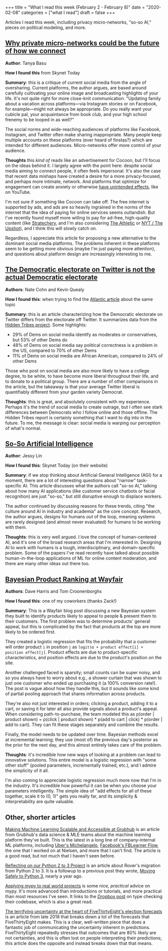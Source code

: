 +++
title = "What I read this week (February 2 - February 8)"
date = "2020-02-08"
categories = ["what I read"]
draft = false
+++

Articles I read this week, including privacy micro-networks, "so-so AI," pieces on political modeling, and more. <!--more-->

## [Why private micro-networks could be the future of how we connect](https://www.technologyreview.com/s/615094/why-private-micro-networks-could-be-the-future-of-how-we-connect/)
**Author**: Tanya Basu

**How I found this** from Skynet Today

**Summary**: this is a critique of current social media from the angle of oversharing. Current platforms, the author argues, are based around carefully cultivating your online image and broadcasting highlights of your life. It's not quite right for more close-knit communication. "Updating family about a vacation across platforms—via Instagram stories or on Facebook, for example—might not always be appropriate. Do you really want your cubicle pal, your acquaintance from book club, and your high school frenemy to be looped in as well?"

The social norms and wide-reaching audiences of platforms like Facebook, Instagram, and Twitter often make sharing inappropriate. Many people keep multiple accounts on these platforms (ever heard of finstas?) which are intended for different audiences. Micro-networks offer more control of your audience.

**Thoughts** this *kind of* reads like an advertisement for Cocoon, but I'll focus on the ideas behind it. I largely agree with the point here: despite social media aiming to connect people, it often feels impersonal. It's also the case that recent data mishaps have created a desire for a more privacy-focused, and perhaps more intimate, network. And platforms that optimize for engagement can create anxiety or otherwise [have unintended effects](https://dl.acm.org/doi/abs/10.1145/3351095.3372879), like on YouTube.

I'm not sure if something like Cocoon can take off. The free internet is supported by ads, and ads are so heavily ingrained in the norms of the internet that the idea of paying for online services seems outlandish. But I've recently found myself more willing to pay for ad-free, high-quality content (like [Stratechery](https://stratechery.com/), and I'm also considering [The Athletic](https://theathletic.com/) or [NYT / The Upshot](https://www.nytimes.com/section/upshot)), and I think this will slowly catch on.

Regardless, I appreciate this article for proposing a new alternative to the dominant social media platforms. The problems inherent in these platforms seem to be getting more obvious (maybe I'm just paying more attention), and questions about platform design are increasingly interesting to me.

## [The Democratic electorate on Twitter is not the actual Democratic electorate](https://www.nytimes.com/interactive/2019/04/08/upshot/democratic-electorate-twitter-real-life.html)
**Authors**: Nate Cohn and Kevin Quealy

**How I found this**: when trying to find the [Atlantic article](https://www.theatlantic.com/international/archive/2020/01/jeremy-corbyn-labour-twitter-primary/604690/) about the same topic

**Summary**: this is an article characterizing how the Democratic electorate on Twitter differs from the electorate off Twitter. It summarizes data from the [Hidden Tribes project](https://hiddentribes.us/). Some highlights:

 * 29% of Dems on social media identify as moderates or conservatives, but 53% of other Dems do
 * 48% of Dems on social media say political correctness is a problem in the US, compared to 70% of other Dems
 * 11% of Dems on social media are African American, compared to 24% of other Dems

Those who post on social media are also more likely to have a college degree, to be white, to have become more liberal throughout their life, and to donate to a political group. There are a number of other comparisons in the article, but the takeaway is that your average Twitter liberal is quantifiably different from your garden variety Democrat.

**Thoughts**: this is great, and absolutely consistent with my experience. Perhaps it's the trend of social media to create outrage, but I often see stark differences between Democrats who I follow online and those offline. The Hidden Tribes report is certainly something that I want to dig into in the future. To me, the message is clear: social media is warping our perception of what's normal.

## [So-So Artificial Intelligence](https://www.skynettoday.com/editorials/so-so-ai)
**Author**: Jessy Lin

**How I found this**: Skynet Today (on their website)

**Summary**: if we stop thinking about Artificial General Intelligence (AGI) for a moment, there are a lot of interesting questions about "narrow" task-specific AI. This article discusses what the authors call "so-so AI," talking about how many AI applications (like customer service chatbots or facial recognition) are just "so-so," but still disruptive enough to displace workers.

The author continued by discussing reasons for these trends, citing "the culture around AI in industry and academia" as the core concept. Research, the author argues, designs for humans *out* of the loop, meaning systems are rarely designed (and almost never evaluated) for humans to be working with them. 

**Thoughts**: this is very well argued. I love the concept of human-centered AI, and it's one of the broad research areas that I'm interested in. Designing AI to work with humans is a tough, interdisciplinary, and domain-specific problem. Some of the papers I've read recently have talked about possible human-in-the-loop applications of ML for online content moderation, and there are many other ideas out there too.

## [Bayesian Product Ranking at Wayfair](https://tech.wayfair.com/data-science/2020/01/bayesian-product-ranking-at-wayfair)
**Authors**: Dave Harris and Tom Croonenborghs

**How I found this**: one of my coworkers (thanks Zack!)

**Summary**: This is a Wayfair blog post discussing a new Bayesian system they built to identify products likely to appeal to people & present them to their customers. The first problem was to determine products' general appeal, but this is complicated by the fact that products at the top are more likely to be ordered first.

They created a logistic regression that fits the probability that a customer will order product `i` in position `j` as `logit(α + product effect[i] + position effect[j]`. Product effects are due to product-specific characteristics, and position effects are due to the product's position on the site.

Another challenged faced is sparsity; small counts can be super noisy, and so you always have to worry about e.g., a shower curtain that was shown to just one customer who ended up purchasing it (a 100% conversion rate!). The post is vague about how they handle this, but it sounds like some kind of partial pooling approach that shares information across products. 

They're also not just interested in orders; clicking a product, adding it to a cart, or saving it for later all also provide signals about a product's appeal. When considering path-to-purchase, the team modeled this as p(order | product shown) = p(click | product shown) * p(add to cart | click) * p(order | add to cart). They can fit these stages separately and combine the results.

Finally, the model needs to be updated over time. Bayesian methods excel at incremental learning; they use (most of) the previous day's posterior as the prior for the next day, and this almost entirely takes care of the problem.

**Thoughts**: it's incredible how new ways of looking at a problem can lead to innovative solutions. This entire model is a logistic regression with "some other stuff" (pooled parameters, incrementally trained, etc.), and I admire the simplicity of it all. 

I'm also coming to appreciate logistic regression much more now that I'm in the industry. It's incredible how powerful it can be when you choose your parameters intelligently. The simple idea of "add effects for all of these together, scale it to (0, 1)" gets you really far, and its simplicity & interpretability are quite valuable.


## Other, shorter articles
[Making Machine Learning Scalable and Accessible at Grubhub](https://bytes.grubhub.com/just-what-i-needed-making-machine-learning-scalable-and-accessible-at-grubhub-24734cc4139d) is an article from Grubhub's data science & MLE teams about the machine learning platform they've built. This is the latest in a long line of company-internal ML platforms, including [Uber's Michelangelo](https://eng.uber.com/michelangelo/), [Facebook's FBLearner Flow](https://engineering.fb.com/core-data/introducing-fblearner-flow-facebook-s-ai-backbone/), the one that I worked on at Nielsen, and more that I can't find. The article is a good read, but not much that I haven't seen before.

[Reflecting on our Python 2 to 3 Project](https://www.rover.com/blog/engineering/post/reflecting-on-our-python-2-to-3-project/) is an article about Rover's migration from Python 2 to 3. It is a followup to a previous post they wrote, [Moving Safely to Python 3](https://www.rover.com/blog/engineering/post/moving-safely-to-python-3/), nearly a year ago. 

[Applying mypy to real world projects](http://calpaterson.com/mypy-hints.html) is some nice, *practical* advice on mypy. It's more advanced than introductions or tutorials, and more practical than most resources I've seen. It links to the [Dropbox post](https://blogs.dropbox.com/tech/2019/09/our-journey-to-type-checking-4-million-lines-of-python/) on type checking their codebase, which is also a great read.

[The terrifying uncertainty at the heart of FiveThirtyEight's election forecasts](https://www.vox.com/2018/10/24/18009356/fivethirtyeight-nate-silver-election-2018-forecast-analysis) is an article from late 2018 that breaks down a lot of the forecasts that FiveThirtyEight makes. This is a clear, well-written piece that does a fantastic job of communicating the uncertainty inherent in predictions. FiveThirtyEight repeatedly stresses that outcomes that are 80% likely are not certainties, and this is often lost on people interpreting their predictions; this article does the opposite and instead breaks down that that means.
